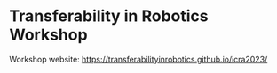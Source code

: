# Transferability in Robotics Workshop
Workshop website: <https://transferabilityinrobotics.github.io/icra2023/>